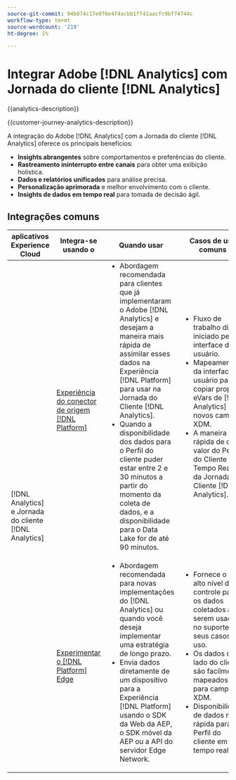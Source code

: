 ```yaml
---
source-git-commit: 94b074c17e976e4f4acbb1ff41aacfc9bf74744c
workflow-type: tm+mt
source-wordcount: '219'
ht-degree: 1%

---
```



# Integrar Adobe [!DNL Analytics] com Jornada do cliente [!DNL Analytics]

{{analytics-description}}

{{customer-journey-analytics-description}}

A integração do Adobe [!DNL Analytics] com a Jornada do cliente [!DNL Analytics] oferece os principais benefícios:

+ **Insights abrangentes** sobre comportamentos e preferências do cliente.
+ **Rastreamento ininterrupto entre canais** para obter uma exibição holística.
+ **Dados e relatórios unificados** para análise precisa.
+ **Personalização aprimorada** e melhor envolvimento com o cliente.
+ **Insights de dados em tempo real** para tomada de decisão ágil.

## Integrações comuns

<table>
    <thead>
        <tr>
            <th>aplicativos Experience Cloud</th>
            <th>Integra-se usando o</th>
            <th>Quando usar</th>
            <th>Casos de uso comuns</th>
        </tr>
    </thead>
    <tbody>
        <tr>
            <td rowspan="2">[!DNL Analytics] e Jornada do cliente [!DNL Analytics]</td>
            <td><a href="../../integrations/tutorials/analytics-cja/experience-platform-source-connector.md" target="_blank" rel="noreferrer">Experiência do conector de origem [!DNL Platform]</a></td>
            <td>
                <ul style="margin-top: 0;">
                    <li>Abordagem recomendada para clientes que já implementaram o Adobe [!DNL Analytics] e desejam a maneira mais rápida de assimilar esses dados na Experiência [!DNL Platform] para usar na Jornada do Cliente [!DNL Analytics].</li>
                    <li>Quando a disponibilidade dos dados para o Perfil do cliente puder estar entre 2 e 30 minutos a partir do momento da coleta de dados, e a disponibilidade para o Data Lake for de até 90 minutos.</li>
                </ul>
            </td>
            <td>
                <ul style="margin-top: 0;">
                    <li>Fluxo de trabalho direto, iniciado pela interface do usuário.</li>
                    <li>Mapeamento da interface do usuário para copiar props e eVars de [!DNL Analytics] para novos campos XDM.</li>
                    <li>A maneira mais rápida de obter valor do Perfil do Cliente em Tempo Real e da Jornada do Cliente [!DNL Analytics].</li>
                </ul>
            </td>
        </tr>
        <tr>
            <td><a href="../../integrations/tutorials/analytics-cja/experience-platform-edge.md" target="_blank" rel="noreferrer">Experimentar o [!DNL Platform] Edge</a></td>
            <td>
                <ul style="margin-top: 0;">
                    <li>Abordagem recomendada para novas implementações do [!DNL Analytics] ou quando você deseja implementar uma estratégia de longo prazo.</li>
                    <li>Envia dados diretamente de um dispositivo para a Experiência [!DNL Platform] usando o SDK da Web da AEP, o SDK móvel da AEP ou a API do servidor Edge Network.</li>
                </ul>
            </td>
            <td>
                <ul style="margin-top: 0;">
                    <li>Fornece o mais alto nível de controle para os dados coletados a serem usados no suporte aos seus casos de uso.</li>
                    <li>Os dados do lado do cliente são facilmente mapeados para campos XDM.</li>
                    <li>Disponibilidade de dados mais rápida para o Perfil do cliente em tempo real.</li>
                </ul>
            </td>
        </tr>  
    </tbody>          
</table>
